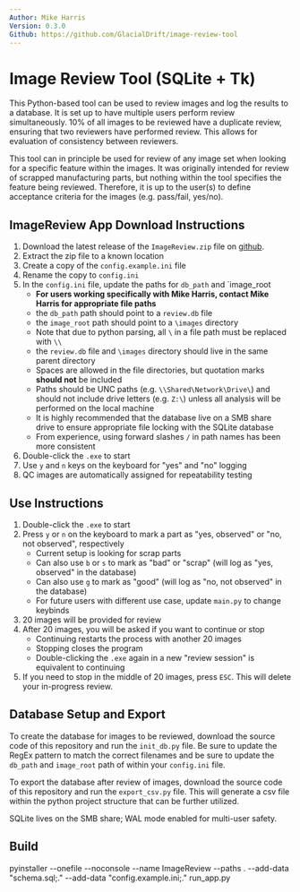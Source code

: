 ```yaml
---
Author: Mike Harris
Version: 0.3.0
Github: https://github.com/GlacialDrift/image-review-tool
---
```

# Image Review Tool (SQLite + Tk)

This Python-based tool can be used to review images and log the results to a database. It is set up to have
multiple users perform review simultaneously. 10% of all images to be reviewed have a duplicate review, ensuring
that two reviewers have performed review. This allows for evaluation of consistency between reviewers. 

This tool can in principle be used for review of any image set when looking for a specific feature within the images.
It was originally intended for review of scrapped manufacturing parts, but nothing within the tool specifies the feature
being reviewed. Therefore, it is up to the user(s) to define acceptance criteria for the images (e.g. pass/fail, yes/no).

## ImageReview App Download Instructions

1. Download the latest release of the `ImageReview.zip` file on [github](https://github.com/GlacialDrift/image-review-tool/releases).
2. Extract the zip file to a known location
3. Create a copy of the `config.example.ini` file
4. Rename the copy to `config.ini`
5. In the `config.ini` file, update the paths for `db_path` and `image_root
    - **For users working specifically with Mike Harris, contact Mike Harris for appropriate file paths**
    - the `db_path` path should point to a `review.db` file
    - the `image_root` path should point to a `\images` directory
    - Note that due to python parsing, all `\` in a file path must be replaced with `\\`
    - the `review.db` file and `\images` directory should live in the same parent directory
    - Spaces are allowed in the file directories, but quotation marks **should not** be included
    - Paths should be UNC paths (e.g. `\\Shared\Network\Drive\`) and should not include drive letters (e.g. `Z:\`) unless all analysis will be performed on the local machine
    - It is highly recommended that the database live on a SMB share drive to ensure appropriate file locking with the SQLite database
    - From experience, using forward slashes `/` in path names has been more consistent
6. Double-click the `.exe` to start
7. Use `y` and `n` keys on the keyboard for "yes" and "no" logging
8. QC images are automatically assigned for repeatability testing

## Use Instructions

1. Double-click the `.exe` to start
2. Press `y` or `n` on the keyboard to mark a part as "yes, observed" or "no, not observed", respectively
   - Current setup is looking for scrap parts
   - Can also use `b` or `s` to mark as "bad" or "scrap" (will log as "yes, observed" in the database)
   - Can also use `g` to mark as "good" (will log as "no, not observed" in the database)
   - For future users with different use case, update `main.py` to change keybinds
3. 20 images will be provided for review
4. After 20 images, you will be asked if you want to continue or stop
   - Continuing restarts the process with another 20 images
   - Stopping closes the program 
   - Double-clicking the `.exe` again in a new "review session" is equivalent to continuing
5. If you need to stop in the middle of 20 images, press `ESC`. This will delete your in-progress review.

## Database Setup and Export

To create the database for images to be reviewed, download the source code of this repository and run the `init_db.py` file.
Be sure to update the RegEx pattern to match the correct filenames and be sure to update the `db_path` and `image_root` path 
of within your `config.ini` file. 

To export the database after review of images, download the source code of this repository and run the `export_csv.py` file.
This will generate a csv file within the python project structure that can be further utilized.

SQLite lives on the SMB share; WAL mode enabled for multi-user safety.

## Build
pyinstaller --onefile --noconsole --name ImageReview --paths . --add-data "schema.sql;." --add-data "config.example.ini;." run_app.py